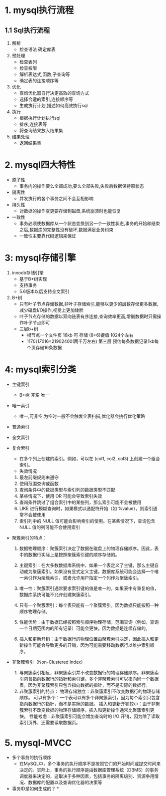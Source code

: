 # 1. mysql执行流程
## 1.1 Sql执行流程
1. 解析
   * 检查语法 确定库表
2. 预处理
   * 检查表列
   * 检查权限
   * 解析表达式,函数,子查询等
   * 确定表的连接顺序等 
3. 优化
   * 查询优化器自行决定高效的查询方式
   * 选择合适的索引,连接顺序等
   * 生成执行计划,描述如何高效执行sql
4. 执行
   * 根据执行计划执行sql
   * 排序,连接表等
   * 将查询结果放入结果集
5. 结果处理
   * 返回结果集
# 2. mysql四大特性
   * 原子性
     * 事务内的操作要么全部成功,要么全部失败,失败后数据保持原状态
   * 隔离性
     * 并发执行的各个事务之间不会互相影响
   * 持久性
     * 对数据的操作变更要存储到磁盘,系统崩溃时也能恢复
   * 一致性
     * 事务必须使数据库从一个状态变换到另一个一致性状态,事务的开始和结束之后,数据库的完整性没有破坏,数据满足业务约束
     * 一致性主要靠代码逻辑来保证
# 3: mysql存储引擎
1. innodb存储引擎
   * 基于B+树实现
   * 支持事务
   * 5.6版本以后支持全文索引
2. B+树
   * 只有叶子节点存储数据,非叶子存储索引,能够以更少的层数存储更多数据,减少磁盘I/O操作,视觉上更加矮胖
   * 叶子节点存储的数据以双向链表有序连接,查询效率更高,增删数据时只需操作叶子节点即可
   * 三层b+树
     * 根节点一个文件页 16kb 可 存储 (8+6)键值 1024个左右
     * 1170*1170*16=21902400(两千万左右) 第三层 预估每条数据记录1kb每个页存储16条数据
# 4: mysql索引分类
   * 主键索引 
     * B+树 非空 唯一
   * 唯一索引
     * 唯一,可非空,为空时一般不会触发全表扫描,优化器会执行优化策略
   * 普通索引
   * 全文索引
   * 复合索引
     * 在多个列上创建的索引。例如，可以在 (col1, col2, col3) 上创建一个组合索引。
     * 失效情况
     1. 最左前缀规则未遵守
     2. 使用范围查询或函数
     3. 查询条件中的数据类型与索引列的数据类型不匹配
     4. 某些情况下，使用 OR 可能会导致索引失效
     5. 查询条件跳过了组合索引中的某些列，那么索引可能不会被使用
     6. LIKE 进行模糊查询时，如果模式以通配符开始（如 %value），则索引通常不会被使用
     7. 索引列中的 NULL 值可能会影响索引的使用。在某些情况下，查询包含 NULL 值的列可能不会使用索引
   * 聚簇索引的特点：
     1. 数据物理顺序：聚簇索引决定了数据在磁盘上的物理存储顺序。因此，表中的数据行实际上是按照聚簇索引键的顺序存储的。

     2. 主键索引：在大多数数据库系统中，如果一个表定义了主键，那么主键自动成为聚簇索引。如果没有显式定义主键，数据库系统可能会选择一个唯一索引作为聚簇索引，或者允许用户指定一个列作为聚簇索引。

     3. 唯一性：聚簇索引通常要求索引键的值是唯一的。如果表中有重复的值，数据库系统可能不允许创建聚簇索引。

     4. 只有一个聚簇索引：每个表只能有一个聚簇索引，因为数据只能按照一种顺序物理存储。

     5. 性能优势：由于数据已经按照索引顺序物理存储，范围查询（例如，查询一个日期范围内的所有记录）可能会更快，因为数据是连续存储的。

     6. 插入和更新开销：由于数据行的物理位置由聚簇索引决定，因此插入和更新操作可能会导致更多的开销，因为可能需要移动数据行以维护索引顺序。

   * 非聚簇索引（Non-Clustered Index）
     1. 与聚簇索引相反，非聚簇索引并不改变数据行的物理存储顺序。非聚簇索引包含指向数据行的指针和索引键。多个非聚簇索引可以指向同一个数据表，因为非聚簇索引只包含指向数据的指针，而不是实际的数据行。
     2. 非聚簇索引的特点：
     物理存储独立：非聚簇索引不改变数据行的物理存储顺序。
     可以有多个：一个表可以有多个非聚簇索引，因为每个索引只包含指向数据行的指针，而不是实际的数据。
     插入和更新开销较小：由于非聚簇索引不改变数据的物理存储顺序，插入和更新操作通常比聚簇索引更快。
     性能考虑：非聚簇索引可能会增加查询时的 I/O 开销，因为除了读取索引页外，还需要读取数据页。
# 5. mysql-MVCC
   * 多个事务的执行顺序
     * 在MySQL中，多个事务的执行顺序不是按照它们的开始时间或提交时间来决定的。实际上，事务的执行顺序是由数据库管理系统（DBMS）的事务调度器来决定的，这取决于多种因素，包括事务的隔离级别、资源争用情况、数据库的配置以及查询优化器的决策等
   * 事务ID是如何生成的？
     * 